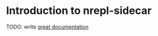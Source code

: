 # Introduction to nrepl-sidecar

TODO: write [great documentation](http://jacobian.org/writing/what-to-write/)
